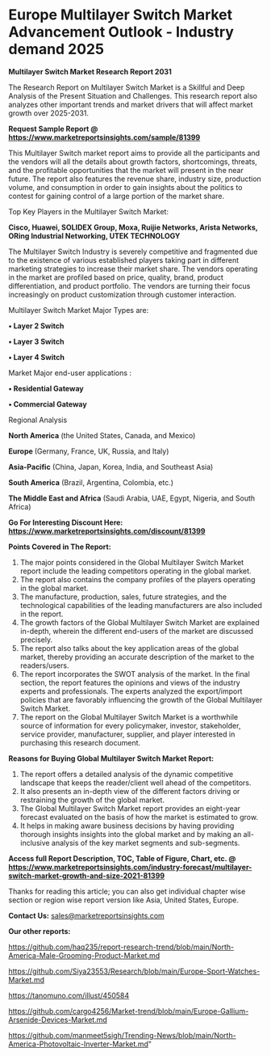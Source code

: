 # Europe Multilayer Switch Market Advancement Outlook - Industry demand 2025

<strong>Multilayer Switch Market Research Report 2031</strong>

The Research Report on Multilayer Switch Market is a Skillful and Deep Analysis of the Present Situation and Challenges. This research report also analyzes other important trends and market drivers that will affect market growth over 2025-2031.

<strong>Request Sample Report @ <a href=https://www.marketreportsinsights.com/sample/81399>https://www.marketreportsinsights.com/sample/81399</a></strong>

This Multilayer Switch market report aims to provide all the participants and the vendors will all the details about growth factors, shortcomings, threats, and the profitable opportunities that the market will present in the near future. The report also features the revenue share, industry size, production volume, and consumption in order to gain insights about the politics to contest for gaining control of a large portion of the market share.

Top Key Players in the Multilayer Switch Market:

<strong>Cisco, Huawei, SOLIDEX Group, Moxa, Ruijie Networks, Arista Networks, ORing Industrial Networking, UTEK TECHNOLOGY</strong>

The Multilayer Switch Industry is severely competitive and fragmented due to the existence of various established players taking part in different marketing strategies to increase their market share. The vendors operating in the market are profiled based on price, quality, brand, product differentiation, and product portfolio. The vendors are turning their focus increasingly on product customization through customer interaction.

Multilayer Switch Market Major Types are:

<strong>• Layer 2 Switch

• Layer 3 Switch

• Layer 4 Switch</strong>

Market Major end-user applications :

<strong>• Residential Gateway

• Commercial Gateway</strong>

Regional Analysis

</u><strong><b>North America</b></strong> (the United States, Canada, and Mexico)

<strong><b>Europe </b></strong>(Germany, France, UK, Russia, and Italy)

<strong><b>Asia-Pacific</b></strong> (China, Japan, Korea, India, and Southeast Asia)

<strong><b>South America</b></strong> (Brazil, Argentina, Colombia, etc.)

<strong><b>The Middle East and Africa</b></strong> (Saudi Arabia, UAE, Egypt, Nigeria, and South Africa)

<strong>Go For Interesting Discount Here: <a href=https://www.marketreportsinsights.com/discount/81399>https://www.marketreportsinsights.com/discount/81399</a></strong>

<strong>Points Covered in The Report:</strong>
<ol>
  <li>The major points considered in the Global Multilayer Switch Market report include the leading competitors operating in the global market.</li>
  <li>The report also contains the company profiles of the players operating in the global market.</li>
  <li>The manufacture, production, sales, future strategies, and the technological capabilities of the leading manufacturers are also included in the report.</li>
  <li>The growth factors of the Global Multilayer Switch Market are explained in-depth, wherein the different end-users of the market are discussed precisely.</li>
  <li>The report also talks about the key application areas of the global market, thereby providing an accurate description of the market to the readers/users.</li>
  <li>The report incorporates the SWOT analysis of the market. In the final section, the report features the opinions and views of the industry experts and professionals. The experts analyzed the export/import policies that are favorably influencing the growth of the Global Multilayer Switch Market.</li>
  <li>The report on the Global Multilayer Switch Market is a worthwhile source of information for every policymaker, investor, stakeholder, service provider, manufacturer, supplier, and player interested in purchasing this research document.</li>
</ol>
<strong>Reasons for Buying Global Multilayer Switch Market Report:</strong>

<ol>
  <li>The report offers a detailed analysis of the dynamic competitive landscape that keeps the reader/client well ahead of the competitors.</li>
  <li>It also presents an in-depth view of the different factors driving or restraining the growth of the global market.</li>
  <li>The Global Multilayer Switch Market report provides an eight-year forecast evaluated on the basis of how the market is estimated to grow.</li>
  <li>It helps in making aware business decisions by having providing thorough insights insights into the global market and by making an all-inclusive analysis of the key market segments and sub-segments.</li>
</ol>
<strong>Access full Report Description, TOC, Table of Figure, Chart, etc. @ <a href=https://www.marketreportsinsights.com/industry-forecast/multilayer-switch-market-growth-and-size-2021-81399>https://www.marketreportsinsights.com/industry-forecast/multilayer-switch-market-growth-and-size-2021-81399</a></strong>


Thanks for reading this article; you can also get individual chapter wise section or region wise report version like Asia, United States, Europe.

<strong>Contact Us:</strong>
sales@marketreportsinsights.com

<strong>Our other reports:</strong>

<a href=https://github.com/haq235/report-research-trend/blob/main/North-America-Male-Grooming-Product-Market.md>https://github.com/haq235/report-research-trend/blob/main/North-America-Male-Grooming-Product-Market.md</a>

<a href=https://github.com/Siya23553/Research/blob/main/Europe-Sport-Watches-Market.md>https://github.com/Siya23553/Research/blob/main/Europe-Sport-Watches-Market.md</a>

<a href=https://tanomuno.com/illust/450584>https://tanomuno.com/illust/450584</a>

<a href=https://github.com/cargo4256/Market-trend/blob/main/Europe-Gallium-Arsenide-Devices-Market.md>https://github.com/cargo4256/Market-trend/blob/main/Europe-Gallium-Arsenide-Devices-Market.md</a>

<a href=https://github.com/manmeet5sigh/Trending-News/blob/main/North-America-Photovoltaic-Inverter-Market.md>https://github.com/manmeet5sigh/Trending-News/blob/main/North-America-Photovoltaic-Inverter-Market.md</a>"

